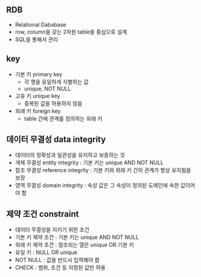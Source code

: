 ## RDB

- Relational Dababase
- row, column을 갖는 2차원 table을 중심으로 설계
- SQL을 통해서 관리

## key

- 기본 키 primary key
  - 각 행을 유일하게 식별하는 값
  - unique, NOT NULL
- 고유 키 unique key
  - 중복된 값을 허용하지 않음
- 외래 키 foreign key
  - table 간에 관계를 정의하는 외래 키

## 데이터 무결성 data integrity

- 데이터의 정확성과 일관성을 유지하고 보증하는 것
- 개체 무결성 entity integrity : 기본 키는 unique AND NOT NULL
- 참조 무결성 reference integrity : 기본 키와 외래 키 간의 관계가 항상 유지됨을 보장
- 영역 무결성 domain integrity : 속성 값은 그 속성이 정의된 도메인에 속한 값이어야 함

## 제약 조건 constraint

- 데이터 무결성을 지키기 위한 조건
- 기본 키 제약 조건 : 기본 키는 unique AND NOT NULL
- 외래 키 제약 조건 : 참조되는 열은 unique OR 기본 키
- 유일 키 : NULL OR unique
- NOT NULL : 값을 반드시 입력해야 함
- CHECK : 범위, 조건 등 지정된 값만 허용
